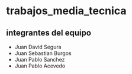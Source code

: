 # trabajos_media_tecnica

## integrantes del equipo

- Juan David Segura
- Juan Sebastian Burgos
- Juan Pablo Sanchez
- Juan Pablo Acevedo
